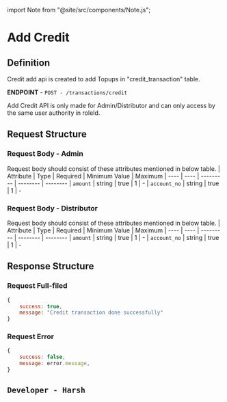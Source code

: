 
import Note from "@site/src/components/Note.js";

# Add Credit

## Definition
Credit add api is created to add Topups in "credit_transaction" table.

**ENDPOINT** - `POST - /transactions/credit`

<Note>Add Credit API is only made for Admin/Distributor and can only access by the same user authority in roleId.</Note>

## Request Structure

### Request Body - Admin
Request body should consist of these attributes mentioned in below table.
| Attribute | Type | Required | Minimum Value | Maximum
| ---- | ---- | --------- | -------- | --------
| `amount` | string | true | 1 | - 
| `account_no` | string | true | 1 | -

### Request Body - Distributor
Request body should consist of these attributes mentioned in below table.
| Attribute | Type | Required | Minimum Value | Maximum
| ---- | ---- | --------- | -------- | --------
| `amount` | string | true | 1 | - 
| `account_no` | string | true | 1 | -


## Response Structure

### Request Full-filed 

```js
{ 
    success: true,
    message: "Credit transaction done successfully"
}

```

### Request Error

```js
{
    success: false,
    message: error.message,
}
```


## `Developer - Harsh`
